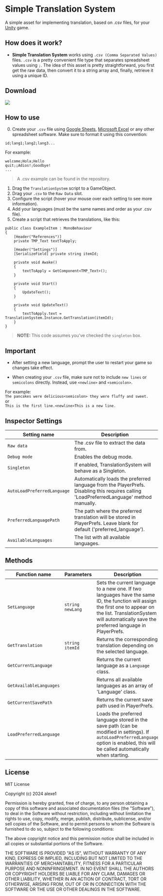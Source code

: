 # Simple Translation System
A simple asset for implementing translation, based on .csv files, for your [Unity](https://unity.com/) game.

## How does it work?
- **Simple Translation System** works using `.csv (Comma Separated Values)` files. `.csv` is a pretty convenient file type that separates spreadsheet values using `;`. The idea of this asset is pretty straightforward, you first get the raw data, then convert it to a string array and, finally, retrieve it using a unique ID.

## Download
[![](https://camo.githubusercontent.com/44bc78b71d31e7ab50bc0804d421f66f7fcabd2b98425ecf6b67c251f1ff14e5/68747470733a2f2f637573746f6d2d69636f6e2d6261646765732e64656d6f6c61622e636f6d2f62616467652f2d446f776e6c6f61642d626c75653f7374796c653d666f722d7468652d6261646765266c6f676f3d646f776e6c6f6164266c6f676f436f6c6f723d7768697465)](https://github.com/alexxe1/Simple-Translation-System/releases/latest/download/TranslationSystem.unitypackage)


## How to use
0. Create your `.csv` file using [Google Sheets](https://docs.google.com/spreadsheets/u/0/), [Microsoft Excel](https://www.microsoft.com/es-ar/microsoft-365/excel) or any other spreadsheet software. 
Make sure to format it using this convention:

```
id;lang1;lang2;lang3...
```

For example:

```
welcome;Hola;Hello
quit;¡Adios!;Goodbye!
...
```

> A .csv example can be found in the repository.

1. Drag the `TranslationSystem` script to a GameObject.
2. Drag your `.csv` to the `Raw Data` slot.
3. Configure the script (hover your mouse over each setting to see more information).
4. Add your languages (must be the same names and order as your .csv file).
5. Create a script that retrieves the translations, like this:

```
public class ExampleItem : MonoBehaviour
{
    [Header("References")] 
    private TMP_Text textToApply;
    
    [Header("Settings")] 
    [SerializeField] private string itemId;

    private void Awake()
    {
        textToApply = GetComponent<TMP_Text>();
    }

    private void Start()
    {
        UpdateText();
    }
        
    private void UpdateText()
    {
        textToApply.text = TranslationSystem.Instance.GetTranslation(itemId);
    }
}
```

> **NOTE:** This code assumes you've checked the `singleton` box.

## Important
- After setting a new language, prompt the user to restart your game so changes take effect.

- When creating your `.csv` file, make sure not to include `new lines` or `semicolons` directly. 
Instead, use `<newline>` and `<semicolon>`.

For example:<br/>
```The pancakes were delicious<semicolon> they were fluffy and sweet.```
<br/>or<br/>
```This is the first line.<newline>This is a new line.```

## Inspector Settings
| Setting name | Description                    |
| ------------ | ------------------------------ |
| `Raw data` | The .csv file to extract the data from. |
| `Debug mode` | Enables the debug mode. |
| `Singleton` | If enabled, TranslationSystem will behave as a Singleton. |
| `AutoLoadPreferredLanguage` | Automatically loads the preferred language from the PlayerPrefs. Disabling this requires calling 'LoadPreferredLanguage' method manually. |
| `PreferredLanguagePath` | The path where the preferred translation will be stored in PlayerPrefs. Leave blank for default ('preferred_language'). | 
| `AvailableLanguages` | The list with all available languages. |

## Methods
| Function name | Parameters| Description                    |
| ------------- | --------- | ------------------------------ |
| `SetLanguage`  | `string newLang` | Sets the current language to a new one. If two languages have the same ID, the function will assign the first one to appear on the list. TranslationSystem will automatically save the preferred language in PlayerPrefs.     |
| `GetTranslation` | `string itemId` | Returns the corresponding translation depending on the selected language.|
| `GetCurrentLanguage` | | Returns the current language as a `Language` class. |
| `GetAvailableLanguages` | | Returns all available languages as an array of 'Language' class. |
| `GetCurrentSavePath` | | Returns the current save path used in PlayerPrefs. |
| `LoadPreferredLanguage` | | Loads the preferred language stored in the save path (can be modified in settings). If `autoLoadPreferredLanguage` option is enabled, this will be called automatically when starting. |

## License

MIT License

Copyright (c) 2024 alexe1

Permission is hereby granted, free of charge, to any person obtaining a copy
of this software and associated documentation files (the "Software"), to deal
in the Software without restriction, including without limitation the rights
to use, copy, modify, merge, publish, distribute, sublicense, and/or sell
copies of the Software, and to permit persons to whom the Software is
furnished to do so, subject to the following conditions:

The above copyright notice and this permission notice shall be included in all
copies or substantial portions of the Software.

THE SOFTWARE IS PROVIDED "AS IS", WITHOUT WARRANTY OF ANY KIND, EXPRESS OR
IMPLIED, INCLUDING BUT NOT LIMITED TO THE WARRANTIES OF MERCHANTABILITY,
FITNESS FOR A PARTICULAR PURPOSE AND NONINFRINGEMENT. IN NO EVENT SHALL THE
AUTHORS OR COPYRIGHT HOLDERS BE LIABLE FOR ANY CLAIM, DAMAGES OR OTHER
LIABILITY, WHETHER IN AN ACTION OF CONTRACT, TORT OR OTHERWISE, ARISING FROM,
OUT OF OR IN CONNECTION WITH THE SOFTWARE OR THE USE OR OTHER DEALINGS IN THE
SOFTWARE.
